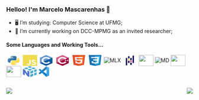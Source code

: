 ### Helloo! I'm Marcelo Mascarenhas 👋

- 🖥️ I’m studying: Computer Science at UFMG;
- 🔭 I’m currently working on DCC-MPMG as an invited researcher;

#### Some Languages and Working Tools...


<div style="display: inline_block">
  <img align="center" height="30" width="40" src="https://raw.githubusercontent.com/devicons/devicon/master/icons/python/python-original.svg">
  <img align="center" alt="Marcelo-Js" height="30" width="40" src="https://raw.githubusercontent.com/devicons/devicon/master/icons/javascript/javascript-plain.svg">
     <img align="center" alt="Marcelo-C" height="30" width="40" src="https://raw.githubusercontent.com/devicons/devicon/master/icons/c/c-original.svg">
  <img align="center" alt="Marcelo-CPP" height="30" width="40" src="https://raw.githubusercontent.com/devicons/devicon/master/icons/cplusplus/cplusplus-original.svg">
  <img align="center" alt="Marcelo-HTML" height="30" width="40" src="https://raw.githubusercontent.com/devicons/devicon/master/icons/html5/html5-original.svg">
  <img align="center" alt="Marcelo-CSS" height="30" width="40" src="https://raw.githubusercontent.com/devicons/devicon/master/icons/css3/css3-original.svg">
  <img align="center" alt="MLX" height="30" width="40" src="https://cdn.jsdelivr.net/gh/devicons/devicon/icons/linux/linux-original.svg">
  <img align="center" alt="MPandas" height="30" width="40" src="https://raw.githubusercontent.com/devicons/devicon/master/icons/pandas/pandas-original.svg">
  
  <img align="center" height="30" width="40" src="https://cdn.jsdelivr.net/gh/devicons/devicon/icons/django/django-plain-wordmark.svg">
          
 <img align="center" alt="MD" height="30" width="40"  src="https://cdn.jsdelivr.net/gh/devicons/devicon/icons/docker/docker-original-wordmark.svg">
 <img align="center" height="30" width="40" src="https://cdn.jsdelivr.net/gh/devicons/devicon/icons/apachekafka/apachekafka-original-wordmark.svg">
 <img align="center" height="30" width="40" src="https://cdn.jsdelivr.net/gh/devicons/devicon/icons/tensorflow/tensorflow-original.svg">

 <img align="center" alt="MNP" height="30" width="40" src="https://raw.githubusercontent.com/devicons/devicon/master/icons/numpy/numpy-original.svg">
  <img align="center" alt="Asafe-Csharp" height="28" width="28" src="https://github.com/LeonardoYz/LeonardoYz/blob/main/assets/VsCode.svg.png">



## 
<div>
  <a href="https://github.com/marcelo-mascarenhas">
   <img height="170em" src="https://github-readme-stats.vercel.app/api?username=marcelo-mascarenhas&show_icons=true&theme=react&include_all_commits=true&count_private=true"/>
  <img align="right" height="170em" src="https://github-readme-stats.vercel.app/api/top-langs/?username=marcelo-mascarenhas&layout=compact&langs_count=7&theme=react"/>
</div>

##
